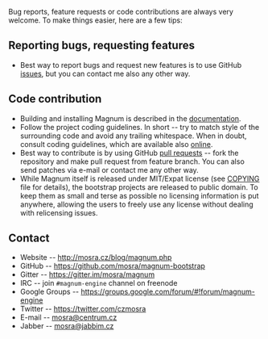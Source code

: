 Bug reports, feature requests or code contributions are always very welcome.
To make things easier, here are a few tips:

Reporting bugs, requesting features
-----------------------------------

*   Best way to report bugs and request new features is to use GitHub
    [issues](https://github.com/mosra/magnum-bootstrap/issues), but you can
    contact me also any other way.

Code contribution
-----------------

*   Building and installing Magnum is described in the [documentation](http://mosra.cz/blog/magnum-doc/building.html).
*   Follow the project coding guidelines. In short -- try to match style of the
    surrounding code and avoid any trailing whitespace. When in doubt, consult
    coding guidelines, which are available also [online](http://mosra.cz/blog/magnum-doc/coding-style.html).
*   Best way to contribute is by using GitHub [pull requests](https://github.com/mosra/magnum-bootstrap/pulls)
    -- fork the repository and make pull request from feature branch. You can
    also send patches via e-mail or contact me any other way.
*   While Magnum itself is released under MIT/Expat license (see [COPYING](COPYING)
    file for details), the bootstrap projects are released to public domain.
    To keep them as small and terse as possible no licensing information is put
    anywhere, allowing the users to freely use any license without dealing with
    relicensing issues.

Contact
-------

*   Website -- http://mosra.cz/blog/magnum.php
*   GitHub -- https://github.com/mosra/magnum-bootstrap
*   Gitter -- https://gitter.im/mosra/magnum
*   IRC -- join `#magnum-engine` channel on freenode
*   Google Groups -- https://groups.google.com/forum/#!forum/magnum-engine
*   Twitter -- https://twitter.com/czmosra
*   E-mail -- mosra@centrum.cz
*   Jabber -- mosra@jabbim.cz
